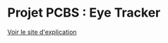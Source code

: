 # Projet PCBS : Eye Tracker

[Voir le site d'explication](https://dawarriorna.github.io/projetPCBS/)